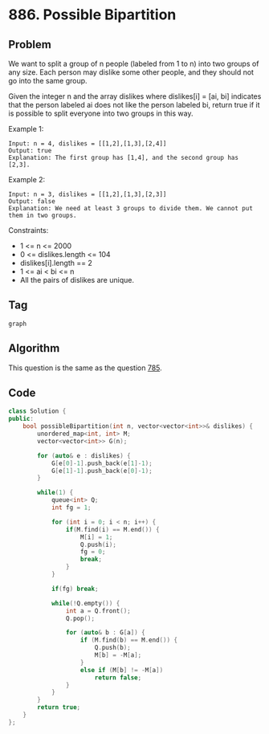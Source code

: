 # 886. Possible Bipartition
## Problem
We want to split a group of n people (labeled from 1 to n) into two groups of any size. Each person may dislike some other people, and they should not go into the same group.

Given the integer n and the array dislikes where dislikes[i] = [ai, bi] indicates that the person labeled ai does not like the person labeled bi, return true if it is possible to split everyone into two groups in this way.

Example 1:
```
Input: n = 4, dislikes = [[1,2],[1,3],[2,4]]
Output: true
Explanation: The first group has [1,4], and the second group has [2,3].
```

Example 2:
```
Input: n = 3, dislikes = [[1,2],[1,3],[2,3]]
Output: false
Explanation: We need at least 3 groups to divide them. We cannot put them in two groups.
```
Constraints:
- 1 <= n <= 2000
- 0 <= dislikes.length <= 104
- dislikes[i].length == 2
- 1 <= ai < bi <= n
- All the pairs of dislikes are unique.

## Tag
```graph```

## Algorithm
This question is the same as the question [785](785.md).

## Code
```cpp
class Solution {
public:
    bool possibleBipartition(int n, vector<vector<int>>& dislikes) {
        unordered_map<int, int> M;
        vector<vector<int>> G(n);

        for (auto& e : dislikes) {
            G[e[0]-1].push_back(e[1]-1);
            G[e[1]-1].push_back(e[0]-1);
        }

        while(1) {
            queue<int> Q;
            int fg = 1;

            for (int i = 0; i < n; i++) {
                if(M.find(i) == M.end()) {
                    M[i] = 1;
                    Q.push(i);
                    fg = 0;
                    break;
                }
            }

            if(fg) break;

            while(!Q.empty()) {
                int a = Q.front();
                Q.pop();

                for (auto& b : G[a]) {
                    if (M.find(b) == M.end()) {
                        Q.push(b);
                        M[b] = -M[a];
                    }
                    else if (M[b] != -M[a])
                        return false;
                }
            }
        }
        return true;
    }
};
```